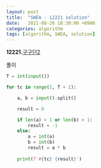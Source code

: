 ```yaml
---
layout: post
title:  "SWEA - 12221 solution"
date:   2021-08-26 18:30:00 +0900
categories: algorithm
tags: [algorithm, SWEA, solution]
---
```

**12221.**[구구단2](https://swexpertacademy.com/main/code/problem/problemDetail.do?contestProbId=AXpz3dravpQDFATi&categoryId=AXpz3dravpQDFATi&categoryType=CODE&problemTitle=12221&orderBy=FIRST_REG_DATETIME&selectCodeLang=ALL&select-1=&pageSize=10&pageIndex=1)

풀이

```python
T = int(input())

for tc in range(1, T + 1): 

    a, b = input().split()

    result = 0

    if len(a) > 1 or len(b) > 1:
        result = -1
    else:
        a = int(a)
        b = int(b)
        result = a * b
    
    print(f'#{tc} {result}')
```

